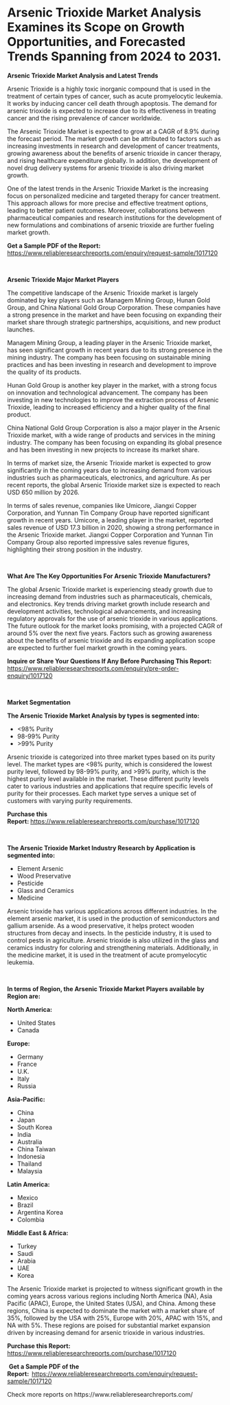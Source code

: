 <p><h1>Arsenic Trioxide Market Analysis Examines its Scope on Growth Opportunities, and Forecasted Trends Spanning from 2024 to 2031.</h1></p><p><strong>Arsenic Trioxide Market Analysis and Latest Trends</strong></p>
<p><p>Arsenic Trioxide is a highly toxic inorganic compound that is used in the treatment of certain types of cancer, such as acute promyelocytic leukemia. It works by inducing cancer cell death through apoptosis. The demand for arsenic trioxide is expected to increase due to its effectiveness in treating cancer and the rising prevalence of cancer worldwide.</p><p>The Arsenic Trioxide Market is expected to grow at a CAGR of 8.9% during the forecast period. The market growth can be attributed to factors such as increasing investments in research and development of cancer treatments, growing awareness about the benefits of arsenic trioxide in cancer therapy, and rising healthcare expenditure globally. In addition, the development of novel drug delivery systems for arsenic trioxide is also driving market growth.</p><p>One of the latest trends in the Arsenic Trioxide Market is the increasing focus on personalized medicine and targeted therapy for cancer treatment. This approach allows for more precise and effective treatment options, leading to better patient outcomes. Moreover, collaborations between pharmaceutical companies and research institutions for the development of new formulations and combinations of arsenic trioxide are further fueling market growth.</p></p>
<p><strong>Get a Sample PDF of the Report:&nbsp;</strong> <a href="https://www.reliableresearchreports.com/enquiry/request-sample/1017120">https://www.reliableresearchreports.com/enquiry/request-sample/1017120</a></p>
<p>&nbsp;</p>
<p><strong>Arsenic Trioxide Major Market Players</strong></p>
<p><p>The competitive landscape of the Arsenic Trioxide market is largely dominated by key players such as Managem Mining Group, Hunan Gold Group, and China National Gold Group Corporation. These companies have a strong presence in the market and have been focusing on expanding their market share through strategic partnerships, acquisitions, and new product launches.</p><p>Managem Mining Group, a leading player in the Arsenic Trioxide market, has seen significant growth in recent years due to its strong presence in the mining industry. The company has been focusing on sustainable mining practices and has been investing in research and development to improve the quality of its products.</p><p>Hunan Gold Group is another key player in the market, with a strong focus on innovation and technological advancement. The company has been investing in new technologies to improve the extraction process of Arsenic Trioxide, leading to increased efficiency and a higher quality of the final product.</p><p>China National Gold Group Corporation is also a major player in the Arsenic Trioxide market, with a wide range of products and services in the mining industry. The company has been focusing on expanding its global presence and has been investing in new projects to increase its market share.</p><p>In terms of market size, the Arsenic Trioxide market is expected to grow significantly in the coming years due to increasing demand from various industries such as pharmaceuticals, electronics, and agriculture. As per recent reports, the global Arsenic Trioxide market size is expected to reach USD 650 million by 2026.</p><p>In terms of sales revenue, companies like Umicore, Jiangxi Copper Corporation, and Yunnan Tin Company Group have reported significant growth in recent years. Umicore, a leading player in the market, reported sales revenue of USD 17.3 billion in 2020, showing a strong performance in the Arsenic Trioxide market. Jiangxi Copper Corporation and Yunnan Tin Company Group also reported impressive sales revenue figures, highlighting their strong position in the industry.</p></p>
<p>&nbsp;</p>
<p><strong>What Are The Key Opportunities For Arsenic Trioxide Manufacturers?</strong></p>
<p><p>The global Arsenic Trioxide market is experiencing steady growth due to increasing demand from industries such as pharmaceuticals, chemicals, and electronics. Key trends driving market growth include research and development activities, technological advancements, and increasing regulatory approvals for the use of arsenic trioxide in various applications. The future outlook for the market looks promising, with a projected CAGR of around 5% over the next five years. Factors such as growing awareness about the benefits of arsenic trioxide and its expanding application scope are expected to further fuel market growth in the coming years.</p></p>
<p><strong>Inquire or Share Your Questions If Any Before Purchasing This Report:</strong> <a href="https://www.reliableresearchreports.com/enquiry/pre-order-enquiry/1017120">https://www.reliableresearchreports.com/enquiry/pre-order-enquiry/1017120</a></p>
<p>&nbsp;</p>
<p><strong>Market Segmentation</strong></p>
<p><strong>The Arsenic Trioxide Market Analysis by types is segmented into:</strong></p>
<p><ul><li><98% Purity</li><li>98-99% Purity</li><li>>99% Purity</li></ul></p>
<p><p>Arsenic trioxide is categorized into three market types based on its purity level. The market types are <98% purity, which is considered the lowest purity level, followed by 98-99% purity, and >99% purity, which is the highest purity level available in the market. These different purity levels cater to various industries and applications that require specific levels of purity for their processes. Each market type serves a unique set of customers with varying purity requirements.</p></p>
<p><strong>Purchase this Report:&nbsp;</strong><a href="https://www.reliableresearchreports.com/purchase/1017120">https://www.reliableresearchreports.com/purchase/1017120</a></p>
<p>&nbsp;</p>
<p><strong>The Arsenic Trioxide Market Industry Research by Application is segmented into:</strong></p>
<p><ul><li>Element Arsenic</li><li>Wood Preservative</li><li>Pesticide</li><li>Glass and Ceramics</li><li>Medicine</li></ul></p>
<p><p>Arsenic trioxide has various applications across different industries. In the element arsenic market, it is used in the production of semiconductors and gallium arsenide. As a wood preservative, it helps protect wooden structures from decay and insects. In the pesticide industry, it is used to control pests in agriculture. Arsenic trioxide is also utilized in the glass and ceramics industry for coloring and strengthening materials. Additionally, in the medicine market, it is used in the treatment of acute promyelocytic leukemia.</p></p>
<p>&nbsp;</p>
<p><strong>In terms of Region, the Arsenic Trioxide Market Players available by Region are:</strong></p>
<p>
    <p> <strong> North America: </strong>
        <ul>
            <li>United States</li>
            <li>Canada</li>
        </ul>
        </p> 
    <p> <strong> Europe: </strong>
        <ul>
            <li>Germany</li>
            <li>France</li>
            <li>U.K.</li>
            <li>Italy</li>
            <li>Russia</li>
        </ul>
        </p> 
    <p> <strong> Asia-Pacific: </strong>
        <ul>
            <li>China</li>
            <li>Japan</li>
            <li>South Korea</li>
            <li>India</li>
            <li>Australia</li>
            <li>China Taiwan</li>
            <li>Indonesia</li>
            <li>Thailand</li>
            <li>Malaysia</li>
        </ul>
        </p> 
    <p> <strong> Latin America: </strong>
        <ul>
            <li>Mexico</li>
            <li>Brazil</li>
            <li>Argentina Korea</li>
            <li>Colombia</li>
        </ul>
        </p> 
    <p> <strong> Middle East & Africa: </strong>
        <ul>
            <li>Turkey</li>
            <li>Saudi</li>
            <li>Arabia</li>
            <li>UAE</li>
            <li>Korea</li>
        </ul>
    </p>
    </p>
<p><p>The Arsenic Trioxide market is projected to witness significant growth in the coming years across various regions including North America (NA), Asia Pacific (APAC), Europe, the United States (USA), and China. Among these regions, China is expected to dominate the market with a market share of 35%, followed by the USA with 25%, Europe with 20%, APAC with 15%, and NA with 5%. These regions are poised for substantial market expansion driven by increasing demand for arsenic trioxide in various industries.</p></p>
<p><strong>Purchase this Report: </strong><a href="https://www.reliableresearchreports.com/purchase/1017120">https://www.reliableresearchreports.com/purchase/1017120</a></p>
<p>&nbsp;<strong>Get a Sample PDF of the Report:&nbsp;&nbsp;</strong><a href="https://www.reliableresearchreports.com/enquiry/request-sample/1017120">https://www.reliableresearchreports.com/enquiry/request-sample/1017120</a></p>
<p><strong></strong></p>
<p>Check more reports on https://www.reliableresearchreports.com/</p>